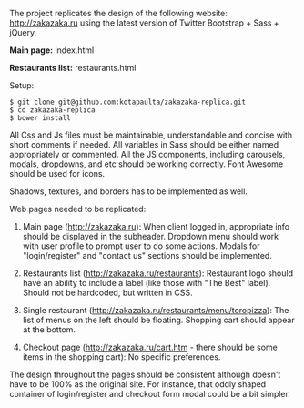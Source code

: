 The project replicates the design of the following website: http://zakazaka.ru using the latest version of Twitter Bootstrap + Sass + jQuery. 

<b>Main page:</b> index.html

<b>Restaurants list:</b> restaurants.html

Setup:
```
$ git clone git@github.com:kotapaulta/zakazaka-replica.git
$ cd zakazaka-replica
$ bower install
```

All Css and Js files must be maintainable, understandable and concise with short comments if needed. All variables in Sass should be either named appropriately or commented. All the JS components, including carousels, modals, dropdowns, and etc should be working correctly. Font Awesome should be used for icons.

Shadows, textures, and borders has to be implemented as well. 

Web pages needed to be replicated:

1) Main page (http://zakazaka.ru): 
When client logged in, appropriate info should be displayed in the subheader. Dropdown menu should work with user profile to prompt user to do some actions. Modals for "login/register" and "contact us" sections should be implemented.

2) Restaurants list (http://zakazaka.ru/restaurants):
Restaurant logo should have an ability to include a label (like those with "The Best" label). Should not be hardcoded, but written in CSS. 

3) Single restaurant (http://zakazaka.ru/restaurants/menu/toropizza):
The list of menus on the left should be floating. Shopping cart should appear at the bottom.

4) Checkout page (http://zakazaka.ru/cart.htm - there should be some items in the shopping cart):
No specific preferences.

The design throughout the pages should be consistent although doesn't have to be 100% as the original site. For instance, that oddly shaped container of login/register and checkout form modal could be a bit simpler. 

